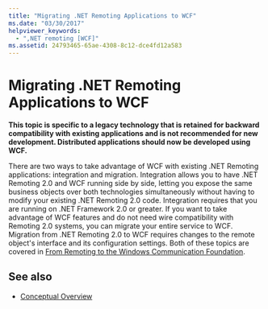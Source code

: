```yaml
---
title: "Migrating .NET Remoting Applications to WCF"
ms.date: "03/30/2017"
helpviewer_keywords: 
  - ",NET remoting [WCF]"
ms.assetid: 24793465-65ae-4308-8c12-dce4fd12a583
---
```

# Migrating .NET Remoting Applications to WCF
**This topic is specific to a legacy technology that is retained for backward compatibility with existing applications and is not recommended for new development. Distributed applications should now be developed using WCF.**  
  
 There are two ways to take advantage of WCF with existing .NET Remoting applications: integration and migration. Integration allows you to have .NET Remoting 2.0 and WCF running side by side, letting you expose the same business objects over both technologies simultaneously without having to modify your existing .NET Remoting 2.0 code. Integration requires that you are running on .NET Framework 2.0 or greater. If you want to take advantage of WCF features and do not need wire compatibility with Remoting 2.0 systems, you can migrate your entire service to WCF. Migration from .NET Remoting 2.0 to WCF requires changes to the remote object's interface and its configuration settings. Both of these topics are covered in [From Remoting to the Windows Communication Foundation](/previous-versions/aa730857(v=vs.80)).  
  
## See also

- [Conceptual Overview](../conceptual-overview.md)
